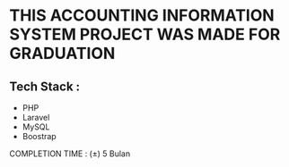 # THIS ACCOUNTING INFORMATION SYSTEM PROJECT WAS MADE FOR GRADUATION
## Tech Stack : 
- PHP
- Laravel
- MySQL
- Boostrap

COMPLETION TIME : (±) 5 Bulan

